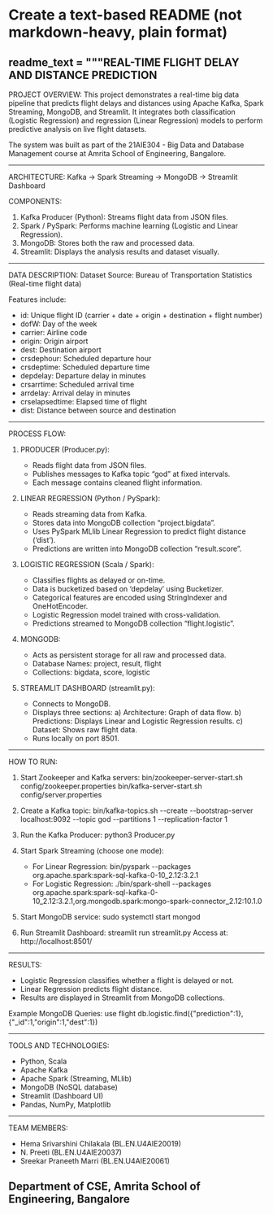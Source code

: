 # Create a text-based README (not markdown-heavy, plain format)
readme_text = """REAL-TIME FLIGHT DELAY AND DISTANCE PREDICTION
-------------------------------------------------

PROJECT OVERVIEW:
This project demonstrates a real-time big data pipeline that predicts flight delays and distances using Apache Kafka, Spark Streaming, MongoDB, and Streamlit.
It integrates both classification (Logistic Regression) and regression (Linear Regression) models to perform predictive analysis on live flight datasets.

The system was built as part of the 21AIE304 - Big Data and Database Management course at Amrita School of Engineering, Bangalore.

-------------------------------------------------
ARCHITECTURE:
Kafka  →  Spark Streaming  →  MongoDB  →  Streamlit Dashboard

COMPONENTS:
1. Kafka Producer (Python): Streams flight data from JSON files.
2. Spark / PySpark: Performs machine learning (Logistic and Linear Regression).
3. MongoDB: Stores both the raw and processed data.
4. Streamlit: Displays the analysis results and dataset visually.

-------------------------------------------------
DATA DESCRIPTION:
Dataset Source: Bureau of Transportation Statistics (Real-time flight data)

Features include:
- id: Unique flight ID (carrier + date + origin + destination + flight number)
- dofW: Day of the week
- carrier: Airline code
- origin: Origin airport
- dest: Destination airport
- crsdephour: Scheduled departure hour
- crsdeptime: Scheduled departure time
- depdelay: Departure delay in minutes
- crsarrtime: Scheduled arrival time
- arrdelay: Arrival delay in minutes
- crselapsedtime: Elapsed time of flight
- dist: Distance between source and destination

-------------------------------------------------
PROCESS FLOW:

1. PRODUCER (Producer.py):
   - Reads flight data from JSON files.
   - Publishes messages to Kafka topic “god” at fixed intervals.
   - Each message contains cleaned flight information.

2. LINEAR REGRESSION (Python / PySpark):
   - Reads streaming data from Kafka.
   - Stores data into MongoDB collection “project.bigdata”.
   - Uses PySpark MLlib Linear Regression to predict flight distance (‘dist’).
   - Predictions are written into MongoDB collection “result.score”.

3. LOGISTIC REGRESSION (Scala / Spark):
   - Classifies flights as delayed or on-time.
   - Data is bucketized based on ‘depdelay’ using Bucketizer.
   - Categorical features are encoded using StringIndexer and OneHotEncoder.
   - Logistic Regression model trained with cross-validation.
   - Predictions streamed to MongoDB collection “flight.logistic”.

4. MONGODB:
   - Acts as persistent storage for all raw and processed data.
   - Database Names: project, result, flight
   - Collections: bigdata, score, logistic

5. STREAMLIT DASHBOARD (streamlit.py):
   - Connects to MongoDB.
   - Displays three sections:
        a) Architecture: Graph of data flow.
        b) Predictions: Displays Linear and Logistic Regression results.
        c) Dataset: Shows raw flight data.
   - Runs locally on port 8501.

-------------------------------------------------
HOW TO RUN:

1. Start Zookeeper and Kafka servers:
   bin/zookeeper-server-start.sh config/zookeeper.properties
   bin/kafka-server-start.sh config/server.properties

2. Create a Kafka topic:
   bin/kafka-topics.sh --create --bootstrap-server localhost:9092 --topic god --partitions 1 --replication-factor 1

3. Run the Kafka Producer:
   python3 Producer.py

4. Start Spark Streaming (choose one mode):
   - For Linear Regression:
       bin/pyspark --packages org.apache.spark:spark-sql-kafka-0-10_2.12:3.2.1
   - For Logistic Regression:
       ./bin/spark-shell --packages org.apache.spark:spark-sql-kafka-0-10_2.12:3.2.1,org.mongodb.spark:mongo-spark-connector_2.12:10.1.0

5. Start MongoDB service:
   sudo systemctl start mongod

6. Run Streamlit Dashboard:
   streamlit run streamlit.py
   Access at: http://localhost:8501/

-------------------------------------------------
RESULTS:
- Logistic Regression classifies whether a flight is delayed or not.
- Linear Regression predicts flight distance.
- Results are displayed in Streamlit from MongoDB collections.

Example MongoDB Queries:
   use flight
   db.logistic.find({"prediction":1},{"_id":1,"origin":1,"dest":1})

-------------------------------------------------
TOOLS AND TECHNOLOGIES:
- Python, Scala
- Apache Kafka
- Apache Spark (Streaming, MLlib)
- MongoDB (NoSQL database)
- Streamlit (Dashboard UI)
- Pandas, NumPy, Matplotlib

-------------------------------------------------
TEAM MEMBERS:
- Hema Srivarshini Chilakala (BL.EN.U4AIE20019)
- N. Preeti (BL.EN.U4AIE20037)
- Sreekar Praneeth Marri (BL.EN.U4AIE20061)

Department of CSE, Amrita School of Engineering, Bangalore
-------------------------------------------------
